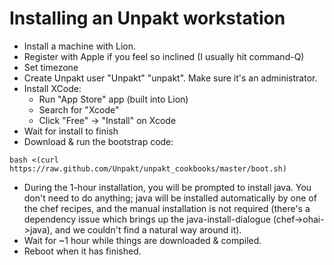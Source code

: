 # Installing an Unpakt workstation

* Install a machine with Lion.
* Register with Apple if you feel so inclined (I usually hit command-Q)
* Set timezone
* Create Unpakt user "Unpakt" "unpakt".  Make sure it's an administrator.
* Install XCode:
  * Run "App Store" app (built into Lion)
  * Search for "Xcode"
  * Click "Free" -> "Install" on Xcode
* Wait for install to finish
* Download  & run the bootstrap code:
  
`bash <(curl https://raw.github.com/Unpakt/unpakt_cookbooks/master/boot.sh)`

* During the 1-hour installation, you will be prompted to install java.  You don't need to do anything; java will be installed automatically by one of the chef recipes, and the manual installation is not required (there's a dependency issue which brings up the java-install-dialogue (chef->ohai->java), and we couldn't find a natural way around it).
* Wait for ~1 hour while things are downloaded & compiled.
* Reboot when it has finished.
